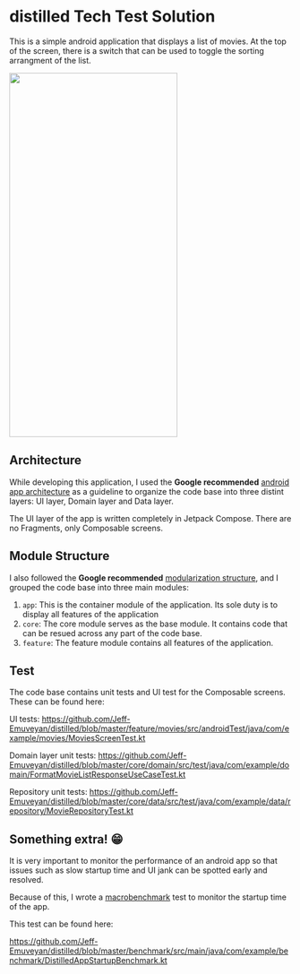 # distilled Tech Test Solution

This is a simple android application that displays a list of movies. 
At the top of the screen, there is a switch that can be used to toggle the sorting arrangment of the list.

<img src="https://firebasestorage.googleapis.com/v0/b/memo-24031.appspot.com/o/WhatsApp%20Image%202023-05-07%20at%2023.19.40.jpeg?alt=media&token=573d68d3-5277-4ffb-86ab-7d1d2d33db7f" width="300" height="650" />

## Architecture

While developing this application, I used the **Google recommended** [android app architecture](https://developer.android.com/topic/architecture#recommended-app-arch) 
as a guideline to organize the code base into three distint layers: UI layer, Domain layer and Data layer.

The UI layer of the app is written completely in Jetpack Compose. There are no Fragments, only Composable screens.

## Module Structure

I also followed the **Google recommended** [modularization structure](https://developer.android.com/topic/modularization/patterns#types-of-modules),
and I grouped the code base into three main modules: 
1) ```app```: This is the container module of the application. Its sole duty is to display all features of the application
2) ```core```: The core module serves as the base module. It contains code that can be resued across any part of the code base.
3) ```feature```: The feature module contains all features of the application.

## Test

The code base contains unit tests and UI test for the Composable screens. These can be found here:

UI tests: https://github.com/Jeff-Emuveyan/distilled/blob/master/feature/movies/src/androidTest/java/com/example/movies/MoviesScreenTest.kt

Domain layer unit tests: https://github.com/Jeff-Emuveyan/distilled/blob/master/core/domain/src/test/java/com/example/domain/FormatMovieListResponseUseCaseTest.kt

Repository unit tests: https://github.com/Jeff-Emuveyan/distilled/blob/master/core/data/src/test/java/com/example/data/repository/MovieRepositoryTest.kt

## Something extra! 😁

It is very important to monitor the performance of an android app so that issues such as slow startup time and UI jank can be spotted early and resolved.

Because of this, I wrote a [macrobenchmark](https://developer.android.com/topic/performance/benchmarking/macrobenchmark-overview) test to monitor the startup time
of the app.

This test can be found here:

https://github.com/Jeff-Emuveyan/distilled/blob/master/benchmark/src/main/java/com/example/benchmark/DistilledAppStartupBenchmark.kt


